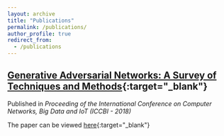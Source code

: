 ```yaml
---
layout: archive
title: "Publications"
permalink: /publications/
author_profile: true
redirect_from:
  - /publications
---
```


## [Generative Adversarial Networks: A Survey of Techniques and Methods](https://link.springer.com/chapter/10.1007/978-3-030-24643-3_58){:target="_blank"}
Published in *Proceeding of the International Conference on Computer Networks, Big Data and IoT (ICCBI - 2018)*

The paper can be viewed [here](https://drive.google.com/file/d/1DHL4Uhv0TsePFOYL3GARt6RIJ3-Q34-k/view?usp=sharing){:target="_blank"}